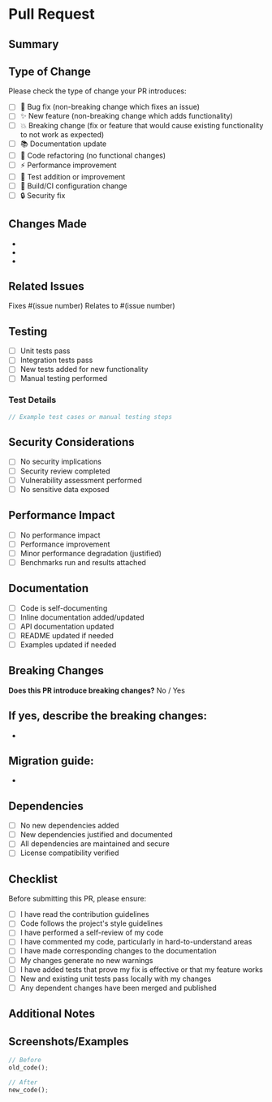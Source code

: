 # Pull Request

## Summary

<!-- Provide a brief summary of the changes in this PR -->

## Type of Change

Please check the type of change your PR introduces:

- [ ] 🐛 Bug fix (non-breaking change which fixes an issue)
- [ ] ✨ New feature (non-breaking change which adds functionality)  
- [ ] 💥 Breaking change (fix or feature that would cause existing functionality to not work as expected)
- [ ] 📚 Documentation update
- [ ] 🧹 Code refactoring (no functional changes)
- [ ] ⚡ Performance improvement
- [ ] 🧪 Test addition or improvement
- [ ] 🔧 Build/CI configuration change
- [ ] 🔒 Security fix

## Changes Made

<!-- Describe the changes made in detail -->

- 
- 
- 

## Related Issues

<!-- Link to any related issues -->

Fixes #(issue number)
Relates to #(issue number)

## Testing

<!-- Describe how you tested your changes -->

- [ ] Unit tests pass
- [ ] Integration tests pass
- [ ] New tests added for new functionality
- [ ] Manual testing performed

### Test Details

<!-- Provide specific details about testing -->

```rust
// Example test cases or manual testing steps
```

## Security Considerations

<!-- For security-sensitive changes -->

- [ ] No security implications
- [ ] Security review completed
- [ ] Vulnerability assessment performed
- [ ] No sensitive data exposed

## Performance Impact

<!-- Describe any performance implications -->

- [ ] No performance impact
- [ ] Performance improvement
- [ ] Minor performance degradation (justified)
- [ ] Benchmarks run and results attached

## Documentation

<!-- Documentation changes -->

- [ ] Code is self-documenting
- [ ] Inline documentation added/updated
- [ ] API documentation updated
- [ ] README updated if needed
- [ ] Examples updated if needed

## Breaking Changes

<!-- If this is a breaking change, describe the impact -->

**Does this PR introduce breaking changes?** No / Yes

If yes, describe the breaking changes:
- 
- 

Migration guide:
- 
- 

## Dependencies

<!-- Dependency changes -->

- [ ] No new dependencies added
- [ ] New dependencies justified and documented
- [ ] All dependencies are maintained and secure
- [ ] License compatibility verified

## Checklist

Before submitting this PR, please ensure:

- [ ] I have read the contribution guidelines
- [ ] Code follows the project's style guidelines
- [ ] I have performed a self-review of my code
- [ ] I have commented my code, particularly in hard-to-understand areas
- [ ] I have made corresponding changes to the documentation
- [ ] My changes generate no new warnings
- [ ] I have added tests that prove my fix is effective or that my feature works
- [ ] New and existing unit tests pass locally with my changes
- [ ] Any dependent changes have been merged and published

## Additional Notes

<!-- Any additional information or context -->

## Screenshots/Examples

<!-- If applicable, add screenshots or code examples showing the changes -->

```rust
// Before
old_code();

// After  
new_code();
```